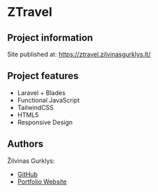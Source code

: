 # ZTravel

## Project information

Site published at: https://ztravel.zilvinasgurklys.lt/

## Project features

- Laravel + Blades
- Functional JavaScript
- TailwindCSS
- HTML5
- Responsive Design

## Authors

Žilvinas Gurklys: <br>

- [GitHub](https://github.com/zilva149)
- [Portfolio Website](https://zilvinasgurklys.lt)
